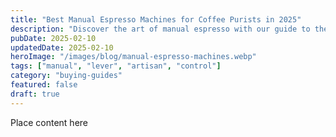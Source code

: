 ```yaml
---
title: "Best Manual Espresso Machines for Coffee Purists in 2025"
description: "Discover the art of manual espresso with our guide to the best lever machines and manual brewers for ultimate control and craftsmanship."
pubDate: 2025-02-10
updatedDate: 2025-02-10
heroImage: "/images/blog/manual-espresso-machines.webp"
tags: ["manual", "lever", "artisan", "control"]
category: "buying-guides"
featured: false
draft: true
---
```


Place content here